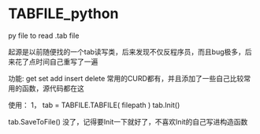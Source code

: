 # TABFILE_python
py file to read .tab file

起源是以前随便找的一个tab读写类，后来发现不仅反程序员，而且bug极多，后来花了点时间自己重写了一遍

功能:
get
set
add
insert
delete
常用的CURD都有，并且添加了一些自己比较常用的函数，源代码都在这

使用：
1，
tab = TABFILE.TABFILE( filepath )
tab.Init()

tab.SaveToFile()
没了，记得要Init一下就好了，不喜欢Init的自己写进构造函数
